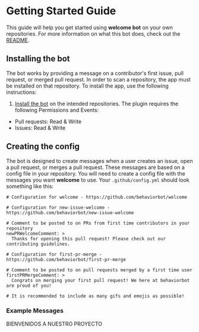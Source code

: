 # Getting Started Guide

This guide will help you get started using **welcome bot** on your own repositories. For more information on what this bot does, check out the [README](../README.md).

## Installing the bot

The bot works by providing a message on a contributor's first issue, pull request, or merged pull request. In order to scan a repository, the app must be installed on that repository. To install the app, use the following instructions:

1. [Install the bot](https://github.com/apps/welcome) on the intended repositories. The plugin requires the following Permissions and Events:

- Pull requests: Read & Write
- Issues: Read & Write

## Creating the config

The bot is designed to create messages when a user creates an issue, open a pull request, or merges a pull request. These messages are based on a config file in your repository. You will need to create a config file with the messages you want **welcome** to use. Your `.github/config.yml` should look something like this:

```
# Configuration for welcome - https://github.com/behaviorbot/welcome

# Configuration for new-issue-welcome - https://github.com/behaviorbot/new-issue-welcome

# Comment to be posted to on PRs from first time contributors in your repository
newPRWelcomeComment: >
  Thanks for opening this pull request! Please check out our contributing guidelines.

# Configuration for first-pr-merge - https://github.com/behaviorbot/first-pr-merge

# Comment to be posted to on pull requests merged by a first time user
firstPRMergeComment: >
  Congrats on merging your first pull request! We here at behaviorbot are proud of you!

# It is recommended to include as many gifs and emojis as possible!
```

### Example Messages

BIENVENIDOS A NUESTRO PROYECTO
